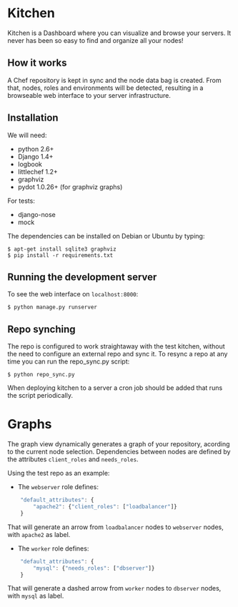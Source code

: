# Kitchen

Kitchen is a Dashboard where you can visualize and browse your servers.
It never has been so easy to find and organize all your nodes!

## How it works

A Chef repository is kept in sync and the node data bag is created. From that,
nodes, roles and environments will be detected, resulting in a browseable 
web interface to your server infrastructure. 

## Installation

We will need:

* python 2.6+
* Django 1.4+
* logbook
* littlechef 1.2+
* graphviz
* pydot 1.0.26+ (for graphviz graphs)

For tests:

* django-nose
* mock

The dependencies can be installed on Debian or Ubuntu by typing:

    $ apt-get install sqlite3 graphviz
    $ pip install -r requirements.txt

## Running the development server

To see the web interface on `localhost:8000`:

    $ python manage.py runserver

## Repo synching
The repo is configured to work straightaway with the test kitchen, without the need
to configure an external repo and sync it. To resync a repo at any time you can run the repo_sync.py script:

    $ python repo_sync.py

When deploying kitchen to a server a cron job should be added that runs the script
periodically.

# Graphs

The graph view dynamically generates a graph of your repository, acording to the
current node selection. Dependencies between nodes are defined by the attributes
`client_roles` and `needs_roles`.

Using the test repo as an example:

* The `webserver` role defines:

```javascript
    "default_attributes": {
        "apache2": {"client_roles": ["loadbalancer"]}
    }
```

That will generate an arrow from `loadbalancer` nodes to `webserver` nodes,
with `apache2` as label.

* The `worker` role defines:

```javascript
    "default_attributes": {
        "mysql": {"needs_roles": ["dbserver"]}
    }
```

That will generate a dashed arrow from `worker` nodes to `dbserver` nodes,
with `mysql` as label.
